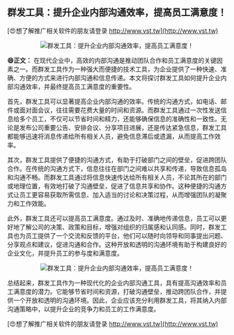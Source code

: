 ## **群发工具：提升企业内部沟通效率，提高员工满意度！**

[😍想了解推广相关软件的朋友请登录 http://www.vst.tw](http://www.vst.tw)

 <center><img src="https://vst.tw/MP4/tuiguang/png/8.png" alt="群发工具：提升企业内部沟通效率，提高员工满意度！"></center>

**😄正文：**
在现代企业中，高效的内部沟通是推动团队合作和员工满意度的关键因素之一。而群发工具作为一种强大而便捷的技术工具，为企业提供了一种快速、准确、方便的方式来进行内部沟通和信息传递。本文将探讨群发工具如何提升企业内部沟通效率，并最终提高员工满意度的重要性。

首先，群发工具可以显著提高企业内部沟通的效率。传统的沟通方式，如电话、邮件或面对面会议，往往需要花费大量的时间和资源。而群发工具通过一次性发送信息给多个员工，不仅可以节省时间和精力，还能够确保信息的准确性和一致性。无论是发布公司重要公告、安排会议、分享项目进展，还是传达紧急信息，群发工具都能够迅速将消息传递给所有相关人员，避免信息滞后或遗漏，从而提高工作效率。

其次，群发工具提供了便捷的沟通方式，有助于打破部门之间的壁垒，促进跨团队合作。在传统的沟通方式下，信息往往在部门之间难以共享和传递，导致信息孤岛和沟通不畅。而群发工具通过将信息快速传达给所有相关人员，不论其所在的部门或地理位置，有效地打破了沟通壁垒，促进了信息共享和协作。这种便捷的沟通方式让员工更容易获取所需信息、加入适当的讨论和决策过程，从而增强团队的凝聚力和工作效能。

此外，群发工具还可以提高员工满意度。通过及时、准确地传递信息，员工可以更好地了解公司的决策、政策和目标，增强对组织的归属感和认同感。同时，群发工具也为员工提供了一个交流和反馈的平台，他们可以随时向领导和同事提出问题、分享观点和建议，促进沟通和合作。这种开放和透明的沟通环境有助于构建良好的企业文化，并提升员工的参与度和满意度。

 <center><img src="https://vst.tw/MP4/tuiguang/png/2.png" alt="群发工具：提升企业内部沟通效率，提高员工满意度！"></center>

总结起来，群发工具作为一种现代化的企业内部沟通工具，具有提高沟通效率和员工满意度的潜力。它能够节省时间和资源，打破沟通壁垒，推动跨团队合作，并提供一个开放和透明的沟通环境。因此，企业应该充分利用群发工具，将其纳入内部沟通策略中，以提升企业的竞争力和员工的工作满意度。

[😍想了解推广相关软件的朋友请登录 http://www.vst.tw](http://www.vst.tw)



